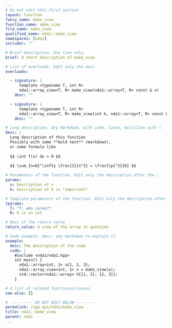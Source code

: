 ```yaml
---
# Do not edit this first section
layout: function
fancy_name: make_view
function_name: make_view
file_name: make_view
qualified_name: nda1::make_view
namespaces: [nda1]
includer: ""

# Brief description. One line only.
brief: A short description of make_view

# List of overloads. Edit only the desc
overloads:

  - signature: |
      template <typename T, int R>
      nda1::array_view<T, R> make_view(nda1::array<T, R> const & x)
    desc: ""

  - signature: |
      template <typename T, int R>
      nda1::array_view<T, R> make_view(int k, nda1::array<T, R> const & x)
    desc: ""

# Long description. Any Markdown, with code, latex, multiline with |
desc: |
  Long description of this function
  Possibly with some **bold text** (markdown),
  or some formula like
  
  $$ \int f(x) dx = 0 $$
  
  $$ \sum_{n=0}^\infty \frac{1}{n^2} = \frac{\pi^2}{6} $$

# Parameters of the function. Edit only the description after the :
params:
  x: Description of x
  k: Description of k is *important*

# Template parameters of the function. Edit only the description after the :
tparams:
  T: "T: who carex?"
  R: R is an int

# Desc of the return value
return_value: A view of the array in question

# Code example. desc: any markdown to explain it.
example:
  desc: The description of the code
  code: |
    #include <nda1/nda1.hpp>
    int main() {
      nda1::array<int, 1> a{1, 2, 3};
      nda1::array_view<int, 1> v = make_view(a);
      std::vector<nda1::array> V{{1, 2}, {2, 3}};
    }

# A list of related functions/classes
see-also: []

# ---------- DO NOT EDIT BELOW --------
permalink: /cpp-api/nda1/make_view
title: nda1::make_view
parent: nda1
...
```


